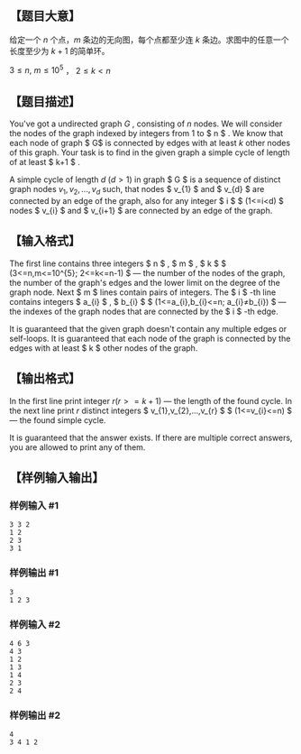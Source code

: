 ## 【题目大意】

给定一个 $n$ 个点，$m$ 条边的无向图，每个点都至少连 $k$ 条边。求图中的任意一个长度至少为 $k+1$ 的简单环。

$3\leq n,\ m\leq 10^5$ ， $2\leq k < n$ 

## 【题目描述】

You've got a undirected graph $G$ , consisting of $n$ nodes. We will consider the nodes of the graph indexed by integers from 1 to $ n $ . We know that each node of graph $ G$ is connected by edges with at least $k$ other nodes of this graph. Your task is to find in the given graph a simple cycle of length of at least $ k+1 $ .

A simple cycle of length $d$ $(d>1)$ in graph $ G $ is a sequence of distinct graph nodes $v_{1},v_{2},...,v_{d}$ such, that nodes $ v_{1} $ and $ v_{d} $ are connected by an edge of the graph, also for any integer $ i $ $ (1<=i&lt;d) $ nodes $ v_{i} $ and $ v_{i+1} $ are connected by an edge of the graph.

## 【输入格式】

The first line contains three integers $ n $ , $ m $ , $ k $ $ (3<=n,m<=10^{5}; 2<=k<=n-1) $ — the number of the nodes of the graph, the number of the graph's edges and the lower limit on the degree of the graph node. Next $ m $ lines contain pairs of integers. The $ i $ -th line contains integers $ a_{i} $ , $ b_{i} $ $ (1<=a_{i},b_{i}<=n; a_{i}≠b_{i}) $ — the indexes of the graph nodes that are connected by the $ i $ -th edge.

It is guaranteed that the given graph doesn't contain any multiple edges or self-loops. It is guaranteed that each node of the graph is connected by the edges with at least $ k $ other nodes of the graph.

## 【输出格式】

In the first line print integer $r(r>=k+1)$ — the length of the found cycle. In the next line print $r$ distinct integers $ v_{1},v_{2},...,v_{r} $ $ (1<=v_{i}<=n) $ — the found simple cycle.

It is guaranteed that the answer exists. If there are multiple correct answers, you are allowed to print any of them.

## 【样例输入输出】

### 样例输入 #1

```
3 3 2
1 2
2 3
3 1
```

### 样例输出 #1

```
3
1 2 3
```

### 样例输入 #2

```
4 6 3
4 3
1 2
1 3
1 4
2 3
2 4
```

### 样例输出 #2

```
4
3 4 1 2
```

